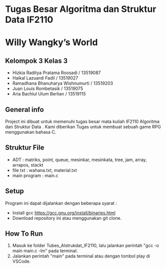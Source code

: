 #  Tugas Besar Algoritma dan Struktur Data IF2110
#  Willy Wangky’s World  

##  Kelompok 3 Kelas 3
- Hizkia Raditya Pratama Roosadi / 13519087 
- Haikal Lazuardi Fadil / 13519027 
- Ramadhana Bhanuharya Wishnumurti / 13519203 
- Juan Louis Rombetasik / 13519075 
- Aria Bachlul Ulum Berlian / 13519115 

## General info
Project ini dibuat untuk memenuhi tugas besar mata kuliah IF2110 Algoritma dan Struktur Data . 
Kami diberikan Tugas untuk membuat sebuah game RPG menggunakan bahasa C.


## Struktur File
- ADT : matriks, point, queue, mesinkar, mesinkata, tree, jam, array, arrapos, stackt
- file txt : wahana.txt, material.txt
- main program : main.c


## Setup
Program ini dapat dijalankan dengan beberapa syarat : 
- Install gcc https://gcc.gnu.org/install/binaries.html
- Download repository ini atau menggunakan git clone.

## How To Run
1. Masuk ke folder Tubes_Alstrukdat_IF2110, lalu jalankan perintah "gcc -o main main.c -lm" pada terminal.
2. Jalankan perintah "main" pada terminal atau dengan tombol play di VSCode.


